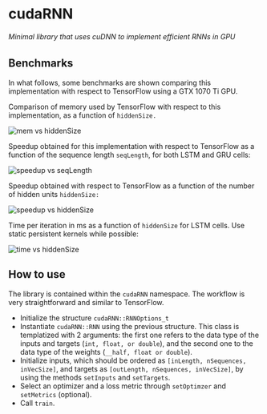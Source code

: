 # cudaRNN
###### Minimal library that uses cuDNN to implement efficient RNNs in GPU

## Benchmarks
In what follows, some benchmarks are shown comparing this implementation with respect to TensorFlow using a GTX 1070 Ti GPU.

Comparison of memory used by TensorFlow with respect to this implementation, as a function of ```hiddenSize.```

![mem vs hiddenSize](https://user-images.githubusercontent.com/82059515/113897863-b230bf00-97a1-11eb-926e-9491edb9d651.png)


Speedup obtained for this implementation with respect to TensorFlow as a function of the sequence length ```seqLength```, for both LSTM and GRU cells:

![speedup vs seqLength](https://user-images.githubusercontent.com/82059515/113898067-e6a47b00-97a1-11eb-8da6-1e9be66ff87c.png)


Speedup obtained with respect to TensorFlow as a function of the number of hidden units ```hiddenSize:```

![speedup vs hiddenSize](https://user-images.githubusercontent.com/82059515/113898061-e5734e00-97a1-11eb-9845-052fe8b00b13.png)


Time per iteration in ms as a function of ```hiddenSize``` for LSTM cells. Use static persistent kernels while possible:

![time vs hiddenSize](https://user-images.githubusercontent.com/82059515/113898072-e73d1180-97a1-11eb-8265-4b0f084bc85e.png)


## How to use

The library is contained within the ```cudaRNN``` namespace. The workflow is very straightforward and similar to TensorFlow.

- Initialize the structure ```cudaRNN::RNNOptions_t```
- Instantiate ```cudaRNN::RNN``` using the previous structure. This class is templatized with 2 arguments: the first one refers to the data type of the inputs and targets (```int, float, or double```), and the second one to the data type of the weights (```__half, float or double```).
- Initialize inputs, which should be ordered as ```[inLength, nSequences, inVecSize]```, and targets as ```[outLength, nSequences, inVecSize]```, by using the methods ```setInputs``` and ```setTargets```.
- Select an optimizer and a loss metric through ```setOptimzer``` and ```setMetrics``` (optional).
- Call ```train```.
